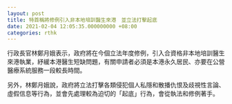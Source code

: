 ```yaml
---
layout: post
title: 特首稱將修例引入非本地培訓醫生來港　並立法打擊起底
date: 2021-02-04 12:05:35.000000000 +08:00
categories: rthk
---
```


行政長官林鄭月娥表示，政府將在今個立法年度修例，引入合資格非本地培訓醫生來港執業，紓緩本港醫生短缺問題，有關申請者必須是本港永久居民、亦要在公營醫療系統服務一段較長時間。

另外，林鄭月娥說，政府將立法打擊各類侵犯個人私隱和散播仇恨及歧視性言論、虛假信息等行為，並會先處理較為迫切的「起底」行為，會從執法和修例著手。
